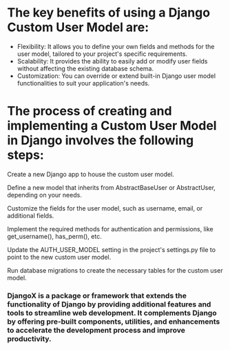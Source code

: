 # The key benefits of using a Django Custom User Model are:

- Flexibility: It allows you to define your own fields and methods for the user model, tailored to your project's specific requirements.
- Scalability: It provides the ability to easily add or modify user fields without affecting the existing database schema.
- Customization: You can override or extend built-in Django user model functionalities to suit your application's needs.

# The process of creating and implementing a Custom User Model in Django involves the following steps:

Create a new Django app to house the custom user model.

Define a new model that inherits from AbstractBaseUser or AbstractUser, depending on your needs.

Customize the fields for the user model, such as username, email, or additional fields.

Implement the required methods for authentication and permissions, like get_username(), has_perm(), etc.

Update the AUTH_USER_MODEL setting in the project's settings.py file to point to the new custom user model.

Run database migrations to create the necessary tables for the custom user model.

### DjangoX is a package or framework that extends the functionality of Django by providing additional features and tools to streamline web development. It complements Django by offering pre-built components, utilities, and enhancements to accelerate the development process and improve productivity.